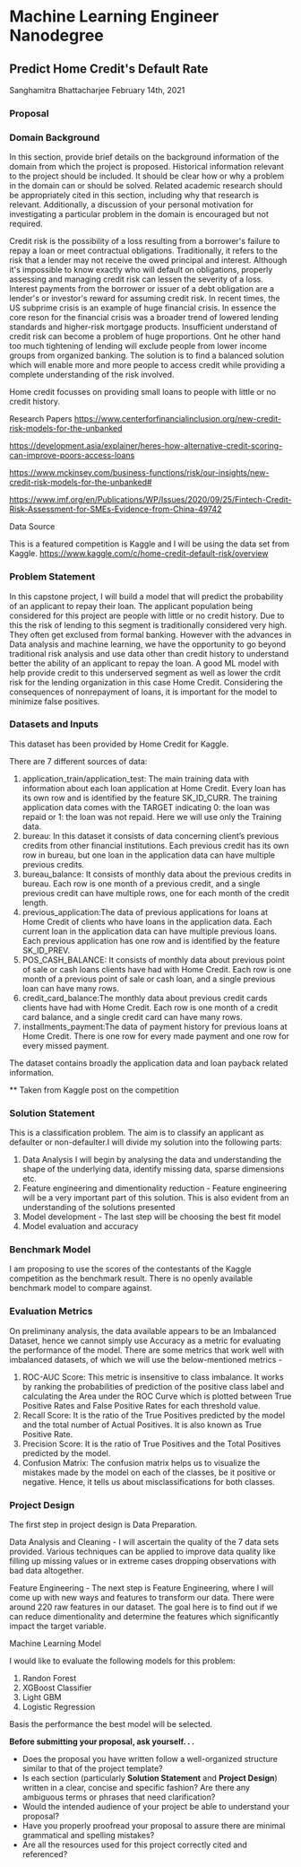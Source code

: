 # Machine Learning Engineer Nanodegree
## Predict Home Credit's Default Rate

Sanghamitra Bhattacharjee
February 14th, 2021

### Proposal

### Domain Background

In this section, provide brief details on the background information of the domain from which the project is proposed. Historical information relevant to the project should be included. It should be clear how or why a problem in the domain can or should be solved. Related academic research should be appropriately cited in this section, including why that research is relevant. Additionally, a discussion of your personal motivation for investigating a particular problem in the domain is encouraged but not required.

Credit risk is the possibility of a loss resulting from a borrower's failure to repay a loan or meet contractual obligations. Traditionally, it refers to the risk that a lender may not receive the owed principal and interest. Although it's impossible to know exactly who will default on obligations, properly assessing and managing credit risk can lessen the severity of a loss. Interest payments from the borrower or issuer of a debt obligation are a lender's or investor's reward for assuming credit risk. In recent times, the US subprime crisis is an example of huge financial crisis. In essence the core reson for the financial crisis was a broader trend of lowered lending standards and higher-risk mortgage products. Insufficient understand of credit risk can become a problem of huge proportions. Ont he other hand too much tightening of lending will exclude people from lower income groups from organized banking. The solution is to find a balanced solution which will enable more and more people to access credit while providing a complete understanding of the risk involved.

Home credit focusses on providing small loans to people with little or no credit history.

Research Papers https://www.centerforfinancialinclusion.org/new-credit-risk-models-for-the-unbanked

https://development.asia/explainer/heres-how-alternative-credit-scoring-can-improve-poors-access-loans

https://www.mckinsey.com/business-functions/risk/our-insights/new-credit-risk-models-for-the-unbanked#

https://www.imf.org/en/Publications/WP/Issues/2020/09/25/Fintech-Credit-Risk-Assessment-for-SMEs-Evidence-from-China-49742

Data Source

This is a featured competition is Kaggle and I will be using the data set from Kaggle. https://www.kaggle.com/c/home-credit-default-risk/overview

### Problem Statement

In this capstone project, I will build a model that will predict the probability of an applicant to repay their loan. 
The applicant population being considered for this project are people with little or no credit history. Due to this the risk of lending to this segment is traditionally considered very high. They often get exclused from formal banking. However with the advances in Data analysis and machine learning, we have the opportunity to go beyond traditional risk analysis and use data other than credit history to understand better the ability of an applicant to repay the loan.
A good ML model with help provide credit to this underserved segment as well as lower the crdit risk for the lending organization in this case Home Credit.
Considering the consequences of nonrepayment of loans, it is important for the model to minimize false positives.


### Datasets and Inputs
This dataset has been provided by Home Credit for Kaggle.

There are 7 different sources of data:

1. application_train/application_test: The main training data with information about each loan application at Home Credit. Every loan has its own row and is identified by the feature SK_ID_CURR. The training application data comes with the TARGET indicating 0: the loan was repaid or 1: the loan was not repaid. Here we will use only the Training data.
2. bureau: In this dataset it consists of data concerning client’s previous credits from other financial institutions. Each previous credit has its own row in bureau, but one loan in the application data can have multiple previous credits.
3. bureau_balance: It consists of monthly data about the previous credits in bureau. Each row is one month of a previous credit, and a single previous credit can have multiple rows, one for each month of the credit length.
4. previous_application:The data of previous applications for loans at Home Credit of clients who have loans in the application data. Each current loan in the application data can have multiple previous loans. Each previous application has one row and is identified by the feature SK_ID_PREV.
5. POS_CASH_BALANCE: It consists of monthly data about previous point of sale or cash loans clients have had with Home Credit. Each row is one month of a previous point of sale or cash loan, and a single previous loan can have many rows.
6. credit_card_balance:The monthly data about previous credit cards clients have had with Home Credit. Each row is one month of a credit card balance, and a single credit card can have many rows.
7. installments_payment:The data of payment history for previous loans at Home Credit. There is one row for every made payment and one row for every missed payment.

The dataset contains broadly the application data and loan payback related information.

** Taken from Kaggle post on the competition

### Solution Statement

This is a classification problem. The aim is to classify an applicant as defaulter or non-defaulter.I will divide my solution into the following parts:
1. Data Analysis
I will begin by analysing the data and understanding the shape of the underlying data, identify missing data, sparse dimensions etc.
2. Feature engineering and dimentionality reduction - Feature engineering will be a very important part of this solution. This is also evident from an understanding of the solutions presented
3. Model development - The last step will be choosing the best fit model
4. Model evaluation and accuracy

### Benchmark Model
I am proposing to use the scores of the contestants of the Kaggle competition as the benchmark result. There is no openly available benchmark model to compare against.

### Evaluation Metrics
On preliminany analysis,  the data available appears to be an Imbalanced Dataset, hence we cannot simply use Accuracy as a metric for evaluating the performance of the model. There are some metrics that work well with imbalanced datasets, of which we will use the below-mentioned metrics - 

1. ROC-AUC Score: This metric is insensitive to class imbalance. It works by ranking the probabilities of prediction of the positive class label and calculating the Area under the ROC Curve which is plotted between True Positive Rates and False Positive Rates for each threshold value.
2. Recall Score: It is the ratio of the True Positives predicted by the model and the total number of Actual Positives. It is also known as True Positive Rate.
3. Precision Score: It is the ratio of True Positives and the Total Positives predicted by the model.
4. Confusion Matrix: The confusion matrix helps us to visualize the mistakes made by the model on each of the classes, be it positive or negative. Hence, it tells us about misclassifications for both classes.

### Project Design

The first step in project design is Data Preparation.

Data Analysis and Cleaning - I will ascertain the quality of the 7 data sets provided. Various techniques can be applied to improve data quality like filling up missing values or in extreme cases dropping observations with bad data altogether.

Feature Engineering - The next step is Feature Engineering, where I will come up with new ways and features to transform our data. There were around 220 raw features in our dataset. The goal here is to find out if we can reduce dimentionality and determine the features which significantly impact the target variable.

Machine Learning Model 

I would like to evaluate the following models for this problem:

1. Randon Forest
2. XGBoost Classifier
3. Light GBM
4. Logistic Regression

Basis the performance the best model will be selected. 



**Before submitting your proposal, ask yourself. . .**

- Does the proposal you have written follow a well-organized structure similar to that of the project template?
- Is each section (particularly **Solution Statement** and **Project Design**) written in a clear, concise and specific fashion? Are there any ambiguous terms or phrases that need clarification?
- Would the intended audience of your project be able to understand your proposal?
- Have you properly proofread your proposal to assure there are minimal grammatical and spelling mistakes?
- Are all the resources used for this project correctly cited and referenced?
